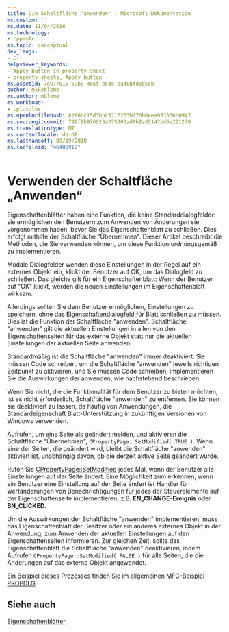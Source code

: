 ```yaml
---
title: Die Schaltfläche "anwenden" | Microsoft-Dokumentation
ms.custom: ''
ms.date: 11/04/2016
ms.technology:
- cpp-mfc
ms.topic: conceptual
dev_langs:
- C++
helpviewer_keywords:
- Apply button in property sheet
- property sheets, Apply button
ms.assetid: 7e977015-59b8-406f-b545-aad0bfd8d55b
author: mikeblome
ms.author: mblome
ms.workload:
- cplusplus
ms.openlocfilehash: 8286bc15d3bbc3716263bf76b0eea953366b0947
ms.sourcegitcommit: 799f9b976623a375203ad8b2ad5147bd6a2212f0
ms.translationtype: MT
ms.contentlocale: de-DE
ms.lasthandoff: 09/19/2018
ms.locfileid: "46405917"
---
```

# <a name="handling-the-apply-button"></a>Verwenden der Schaltfläche „Anwenden“

Eigenschaftenblätter haben eine Funktion, die keine Standarddialogfelder: sie ermöglichen den Benutzern zum Anwenden von Änderungen sie vorgenommen haben, bevor Sie das Eigenschaftenblatt zu schließen. Dies erfolgt mithilfe der Schaltfläche "Übernehmen". Dieser Artikel beschreibt die Methoden, die Sie verwenden können, um diese Funktion ordnungsgemäß zu implementieren.

Modale Dialogfelder wenden diese Einstellungen in der Regel auf ein externes Objekt ein, klickt der Benutzer auf OK, um das Dialogfeld zu schließen. Das gleiche gilt für ein Eigenschaftenblatt: Wenn der Benutzer auf "OK" klickt, werden die neuen Einstellungen im Eigenschaftenblatt wirksam.

Allerdings sollten Sie dem Benutzer ermöglichen, Einstellungen zu speichern, ohne das Eigenschaftendialogfeld für Blatt schließen zu müssen. Dies ist die Funktion der Schaltfläche "anwenden". Schaltfläche "anwenden" gilt die aktuellen Einstellungen in allen von den Eigenschaftenseiten für das externe Objekt statt nur die aktuellen Einstellungen der aktuellen Seite anwenden.

Standardmäßig ist die Schaltfläche "anwenden" immer deaktiviert. Sie müssen Code schreiben, um die Schaltfläche "anwenden" jeweils richtigen Zeitpunkt zu aktivieren, und Sie müssen Code schreiben, implementieren Sie die Auswirkungen der anwenden, wie nachstehend beschrieben.

Wenn Sie nicht, die die Funktionalität für dem Benutzer zu bieten möchten, ist es nicht erforderlich, Schaltfläche "anwenden" zu entfernen. Sie können sie deaktiviert zu lassen, da häufig von Anwendungen, die Standardeigenschaft Blatt-Unterstützung in zukünftigen Versionen von Windows verwenden.

Aufrufen, um eine Seite als geändert melden, und aktivieren die Schaltfläche "Übernehmen", `CPropertyPage::SetModified( TRUE )`. Wenn eine der Seiten, die geändert wird, bleibt die Schaltfläche "anwenden" aktiviert ist, unabhängig davon, ob die derzeit aktive Seite geändert wurde.

Rufen Sie [CPropertyPage::SetModified](../mfc/reference/cpropertypage-class.md#setmodified) jedes Mal, wenn der Benutzer alle Einstellungen auf der Seite ändert. Eine Möglichkeit zum erkennen, wenn ein Benutzer eine Einstellung auf der Seite ändert ist Handler für wertänderungen von Benachrichtigungen für jedes der Steuerelemente auf der Eigenschaftenseite implementieren, z.B. **EN_CHANGE-Ereignis** oder **BN_CLICKED**.

Um die Auswirkungen der Schaltfläche "anwenden" implementieren, muss das Eigenschaftenblatt der Besitzer oder ein anderes externes Objekt in der Anwendung, zum Anwenden der aktuellen Einstellungen auf den Eigenschaftenseiten informieren. Zur gleichen Zeit, sollte das Eigenschaftenblatt die Schaltfläche "anwenden" deaktivieren, indem Aufrufen `CPropertyPage::SetModified( FALSE )` für alle Seiten, die die Änderungen auf das externe Objekt angewendet.

Ein Beispiel dieses Prozesses finden Sie im allgemeinen MFC-Beispiel [PROPDLG](../visual-cpp-samples.md).

## <a name="see-also"></a>Siehe auch

[Eigenschaftenblätter](../mfc/property-sheets-mfc.md)

